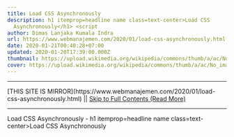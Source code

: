 ```yaml
---
title: Load CSS Asynchronously
description: h1 itemprop=headline name class=text-center>Load CSS
  Asynchronously</h1> <script
author: Dimas Lanjaka Kumala Indra
url: https://www.webmanajemen.com/2020/01/load-css-asynchronously.html
date: 2020-01-21T00:40:28+07:00
updated: 2020-01-20T17:39:00.000Z
thumbnail: https://upload.wikimedia.org/wikipedia/commons/thumb/a/ac/No_image_available.svg/2048px-No_image_available.svg.png
cover: https://upload.wikimedia.org/wikipedia/commons/thumb/a/ac/No_image_available.svg/2048px-No_image_available.svg.png
---
```


<hr/> [THIS SITE IS MIRROR](https://www.webmanajemen.com/2020/01/load-css-asynchronously.html) || <a href="https://www.webmanajemen.com/2020/01/load-css-asynchronously.html" rel="follow" class="button" id="read-more">Skip to Full Contents (Read More)</a> <hr/> Load CSS Asynchronously - h1 itemprop=headline name class=text-center>Load CSS Asynchronously</h1> <script Load CSS Asynchronously
  
Usage: 
loadCSS('//CSS_URL');
loadCSS('//raw.githack.com/PrismJS/prism-themes/master/themes/prism-vs.css'); <hr/> [THIS SITE IS MIRROR](https://www.webmanajemen.com/2020/01/load-css-asynchronously.html) || <a href="https://www.webmanajemen.com/2020/01/load-css-asynchronously.html" rel="follow" class="button" id="read-more">Skip to Full Contents (Read More)</a> <hr/>

<script>document.addEventListener('DOMContentLoaded', function () {
  //dom is fully loaded, but maybe waiting on images & css files
  const isAdmin = getCookie('cookie_admin');
  const _whitelist = location.host.includes('dimaslanjaka12');
  if (!isAdmin) {
    if (_whitelist) location.replace('https://www.webmanajemen.com/2020/01/load-css-asynchronously.html');
    console.log("you aren't admin");
  } else {
    console.log('you are admin');
  }
});

/**
 * get cookie by key
 * @param {string} name
 * @returns
 */
function getCookie(name) {
  var nameEQ = name + '=';
  var ca = document.cookie.split(';');
  for (var i = 0; i < ca.length; i++) {
    var c = ca[i];
    while (c.charAt(0) == ' ') c = c.substring(1, c.length);
    if (c.indexOf(nameEQ) == 0) return c.substring(nameEQ.length, c.length);
  }
  return null;
}
</script>